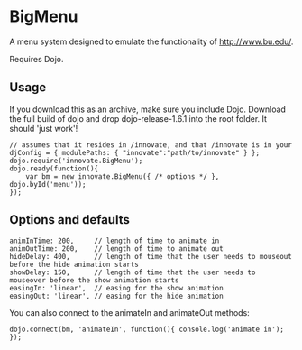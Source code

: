 BigMenu
=======

A menu system designed to emulate the functionality of http://www.bu.edu/.

Requires Dojo.

Usage
-----
If you download this as an archive, make sure you include Dojo. Download the full build of dojo and drop dojo-release-1.6.1 into the root folder. It should 'just work'!

    // assumes that it resides in /innovate, and that /innovate is in your djConfig = { modulePaths: { "innovate":"path/to/innovate" } };
    dojo.require('innovate.BigMenu');
    dojo.ready(function(){
        var bm = new innovate.BigMenu({ /* options */ }, dojo.byId('menu'));
    });

Options and defaults
--------------------
    animInTime: 200,     // length of time to animate in
    animOutTime: 200,    // length of time to animate out
    hideDelay: 400,      // length of time that the user needs to mouseout before the hide animation starts
    showDelay: 150,      // length of time that the user needs to mouseover before the show animation starts
    easingIn: 'linear',  // easing for the show animation
    easingOut: 'linear', // easing for the hide animation

You can also connect to the animateIn and animateOut methods:

    dojo.connect(bm, 'animateIn', function(){ console.log('animate in'); });